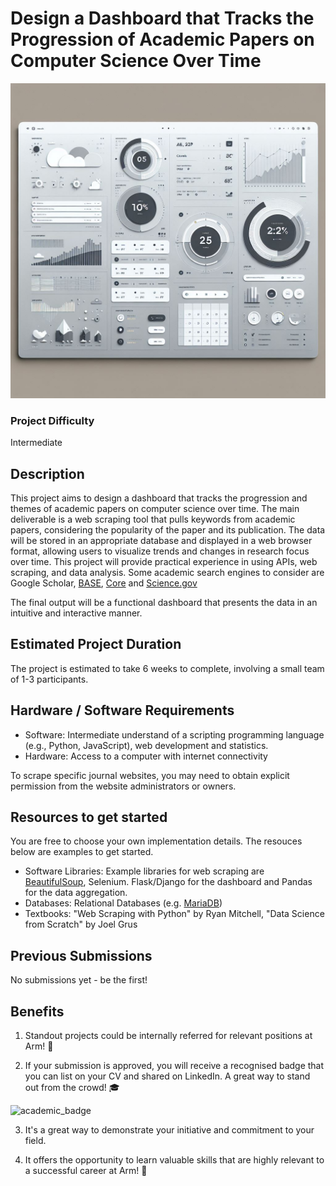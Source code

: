 # Design a Dashboard that Tracks the Progression of Academic Papers on Computer Science Over Time

![dashboard](./images/dashboard.png)

### Project Difficulty
Intermediate

## Description
This project aims to design a dashboard that tracks the progression and themes of academic papers on computer science over time. The main deliverable is a web scraping tool that pulls keywords from academic papers, considering the popularity of the paper and its publication. The data will be stored in an appropriate database and displayed in a web browser format, allowing users to visualize trends and changes in research focus over time. This project will provide practical experience in using APIs, web scraping, and data analysis. Some academic search engines to consider are Google Scholar, [BASE](https://www.base-search.net/), [Core](https://core.ac.uk/) and [Science.gov](https://science.gov/)


The final output will be a functional dashboard that presents the data in an intuitive and interactive manner.



## Estimated Project Duration
The project is estimated to take 6 weeks to complete, involving a small team of 1-3 participants. 

## Hardware / Software Requirements

- Software: Intermediate understand of a scripting programming language (e.g., Python, JavaScript), web development and statistics.
- Hardware: Access to a computer with internet connectivity

To scrape specific journal websites, you may need to obtain explicit permission from the website administrators or owners.

## Resources to get started

You are free to choose your own implementation details. The resouces below are examples to get started. 

- Software Libraries: Example libraries for web scraping are [BeautifulSoup](https://pypi.org/project/beautifulsoup4/), Selenium. Flask/Django for the dashboard and Pandas for the data aggregation. 
- Databases: Relational Databases (e.g. [MariaDB](https://learn.arm.com/learning-paths/servers-and-cloud-computing/mariadb/))
- Textbooks: "Web Scraping with Python" by Ryan Mitchell, "Data Science from Scratch" by Joel Grus

## Previous Submissions

No submissions yet - be the first!

## Benefits 

1. Standout projects could be internally referred for relevant positions at Arm! :page_with_curl:

2. If your submission is approved, you will receive a recognised badge that you can list on your CV and shared on LinkedIn. A great way to stand out from the crowd! :mortar_board:

![academic_badge](../../images/ACA_badge.jpg)

3. It's a great way to demonstrate your initiative and commitment to your field. 

4. It offers the opportunity to learn valuable skills that are highly relevant to a successful career at Arm!  :tada: